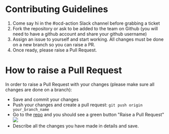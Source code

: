 # Contributing Guidelines
1. Come say hi in the #ocd-action Slack channel before grabbing a ticket
2. Fork the repository or ask to be added to the team on Github (you will need to have a github account and share your github username) 
3. Assign an issue to yourself and start working. All changes must be done on a new branch so you can raise a PR.
4. Once ready, please raise a Pull Request.

# How to raise a Pull Request
In order to raise a Pull Request with your changes (please make sure all changes are done on a branch):

- Save and commit your changes
- Push your changes and create a pull request: `git push origin your_branch_name`
- Go to the [repo](https://github.com/womenhackfornonprofits/london-cafes-django) and you should see a green button "Raise a Pull Request"
![](https://help.github.com/assets/images/help/pull_requests/pull-request-click-to-create.png)
- Describe all the changes you have made in details and save.
